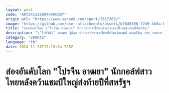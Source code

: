 ```yaml
---
layout: post
code: "ART2411260944VAOB6Y"
origin_url: "https://www.sanook.com/sport/1567263/"
image: "https://github.com/user-attachments/assets/b78d5506-f7d9-4b9a-b16d-b87ecc2af4bb"
title: "ส่องอันดับโลก \"โปรจีน อาฒยา\" นักกอล์ฟสาวไทยหลังคว้าแชมป์ใหญ่ส่งท้ายปีที่สหรัฐฯ"
description: "\"โปรจีน\" อาฒยา ฐิติกุล นักกอล์ฟสาวชาวไทยที่เพิ่งคว้าแชมป์ แอลพีจีเอ ทัวร์ รายการ \"ซีเอ็มอี กรุ๊ป ทัวร์ แชมเปียนชิพ\" ที่เมืองเนเปิลส์ รัฐฟลอริดา ประเทศสหรัฐฯ เมื่อวันอาทิตย์ที่ 24 พฤศจิกายน ที่ผ่านมา"
category: "SPORTS"
language: "th"
date: 2024-11-26T17:15:54.725Z
---
```


# ส่องอันดับโลก "โปรจีน อาฒยา" นักกอล์ฟสาวไทยหลังคว้าแชมป์ใหญ่ส่งท้ายปีที่สหรัฐฯ